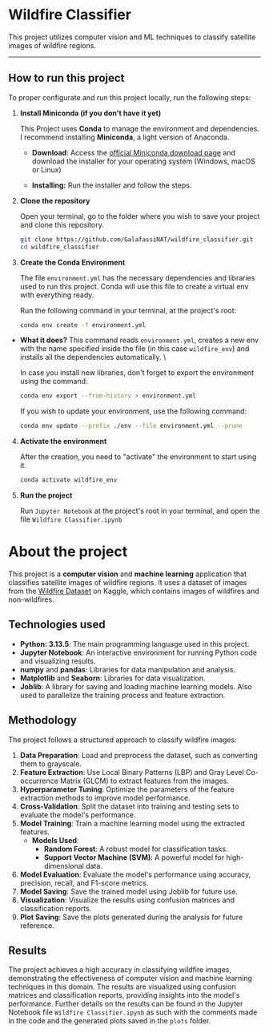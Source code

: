 # Wildfire Classifier

This project utilizes computer vision and ML techniques to classify satellite images of wildfire regions.

---

## How to run this project

To proper configurate and run this project locally, run the following steps:



1. **Install Miniconda (if you don't have it yet)**
   
   This Project uses **Conda** to manage the environment and dependencies. I recommend installing **Miniconda**, a light version of Anaconda.
   
   - **Download**: Access the [official Miniconda download page](https://www.anaconda.com/docs/getting-started/miniconda/main) and download the installer for your operating system (Windows, macOS or Linux)
   
   - **Installing:** Run the installer and follow the steps.

2. **Clone the repository**
   
   Open your terminal, go to the folder where you wish to save your project and clone this repository.
   
   ```bash
   git clone https://github.com/GalafassiNAT/wildfire_classifier.git
   cd wildfire_classifier
   ```

3. **Create the Conda Environment**
   
   The file `environment.yml` has the necessary dependencies and libraries used to run this project. Conda will use this file to create a virtual env with everything ready.
   
   Run the following command in your terminal, at the project's root:
   
   ```bash
   conda env create -f environment.yml
   ```
- **What it does?** This command reads `environment.yml`, creates a new env with the name specified inside the file (in this case `wildfire_env`) and installs all the dependencies automatically. \
  
  
  
  In case you install new libraries, don't forget to export the environment using the command:
  
  ```bash
  conda env export --from-history > environment.yml
  ```
  
  If you wish to update your environment, use the following command:
  
  ```bash
  conda env update --prefix ./env --file environment.yml --prune
  ```
4. **Activate the environment**
   
   After the creation, you need to "activate" the environment to start using it.
   
   ```bash
   conda activate wildfire_env
   ```

5. **Run the project**
   
   Run `Jupyter Notebook` at the project's root in your terminal, and open the file `Wildfire Classifier.ipynb`

# About the project

This project is a **computer vision** and **machine learning** application that classifies satellite images of wildfire regions. It uses a dataset of images from the [Wildfire Dataset](https://www.kaggle.com/datasets/abdelghaniaaba/wildfire-prediction-dataset) on Kaggle, which contains images of wildfires and non-wildfires.

## Technologies used

- **Python: 3.13.5**: The main programming language used in this project.
- **Jupyter Notebook**: An interactive environment for running Python code and visualizing results.
- **numpy** and **pandas**: Libraries for data manipulation and analysis.
- **Matplotlib** and **Seaborn**: Libraries for data visualization.
- **Joblib**: A library for saving and loading machine learning models. Also used to parallelize the training process and feature extraction.

## Methodology

The project follows a structured approach to classify wildfire images:
1. **Data Preparation**: Load and preprocess the dataset, such as converting them to grayscale.
2. **Feature Extraction**: Use Local Binary Patterns (LBP) and Gray Level Co-occurrence Matrix (GLCM) to extract features from the images.
4. **Hyperparameter Tuning**: Optimize the parameters of the feature extraction methods to improve model performance.
5. **Cross-Validation**: Split the dataset into training and testing sets to evaluate the model's performance.
6. **Model Training**: Train a machine learning model using the extracted features.
   - **Models Used**: 
     - **Random Forest**: A robust model for classification tasks.
     - **Support Vector Machine (SVM)**: A powerful model for high-dimensional data.
7. **Model Evaluation**: Evaluate the model's performance using accuracy, precision, recall, and F1-score metrics.
8. **Model Saving**: Save the trained model using Joblib for future use.
9. **Visualization**: Visualize the results using confusion matrices and classification reports.
10. **Plot Saving**: Save the plots generated during the analysis for future reference.

## Results

The project achieves a high accuracy in classifying wildfire images, demonstrating the effectiveness of computer vision and machine learning techniques in this domain. The results are visualized using confusion matrices and classification reports, providing insights into the model's performance. Further details on the results can be found in the Jupyter Notebook file `Wildfire Classifier.ipynb` as such with the comments made in the code and the generated plots saved in the `plots` folder.
